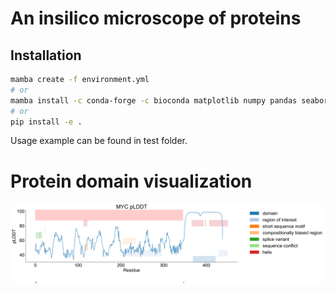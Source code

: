 # An insilico microscope of proteins

## Installation
```bash
mamba create -f environment.yml
# or 
mamba install -c conda-forge -c bioconda matplotlib numpy pandas seaborn biopython tqdm xmlschema scipy nglview py3Dmol
# or
pip install -e .
```
Usage example can be found in test folder.

# Protein domain visualization
![myc protein](data/myc_protein_plot.png)